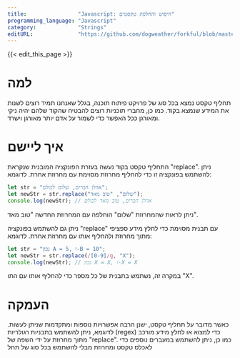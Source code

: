 ```yaml
---
title:                "Javascript: חיפוש והחלפת טקסטים"
programming_language: "Javascript"
category:             "Strings"
editURL:              "https://github.com/dogweather/forkful/blob/master/content/he/javascript/searching-and-replacing-text.md"
---
```


{{< edit_this_page >}}

# למה

תחליף טקסט נמצא בכל סוג של פרויקט פיתוח תוכנה, בגלל שאנחנו תמיד רוצים לשנות את המידע שנמצא בקוד. כמו כן, מחברי תוכניות רוצים להבטיח שהקוד שלהם יהיה ניקי ומאורגן ככל האפשר כדי לשמור על אדם יותר מאורגן וישרד.

# איך ליישם

התחליף טקסט בקוד נעשה בעזרת הפונקציה המובנית שנקראת "replace". ניתן להשתמש בפונקציה זו כדי להחליף מחרוזת מסוימת עם מחרוזת אחרת. לדוגמא:

````Javascript
let str = "אהלן חברים, שלום לכולם";
let newStr = str.replace("שלום", "טוב מאד");
console.log(newStr); // אהלן חברים, טוב מאד לכולם
````

ניתן לראות שהמחרוזת "שלום" הוחלפה עם המחרוזת החדשה "טוב מאד".

ניתן גם להשתמש בפונקציה "replace" עם תבנית מסוימת כדי לחלץ מידע ספציפי מתוך מחרוזת ולהחליף אותו עם מחרוזת אחרת. לדוגמא:

````Javascript
let str = "נכון A = 5, ו-B = 10";
let newStr = str.replace(/[0-9]/g, "X");
console.log(newStr); // נכון X = X, ו-X = X
````

במקרה זה, נשתמש בתבנית של כל מספר כדי להחליף אותו עם התו "X".

# העמקה

כאשר מדובר על תחליף טקסט, ישנן הרבה אפשרויות נוספות ומתקדמות שניתן לעשות. לדוגמא, ניתן להשתמש בתבניות רגולריות (regex) כדי למצוא או לחלץ מידע מורכב מתוך מחרוזת על ידי השפה של "replace". כמו כן, ניתן להשתמש במעברים נוספים כדי לאכלס טקסט ומחרוזת מבלי להשתמש בכל סוג של תחל